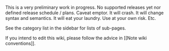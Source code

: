 
This is a very preliminary work in progress. No supported releases yet nor defined release schedule / plans. Caveat emptor. It will crash. It will change syntax and semantics. It will eat your laundry. Use at your own risk. Etc.

See the category list in the sidebar for lists of sub-pages.

If you intend to edit this wiki, please follow the advice in [[Note wiki conventions]].